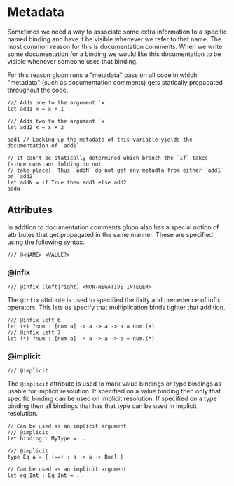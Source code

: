# Metadata

Sometimes we need a way to associate some extra information to a specific named binding and have it be visible whenever we refer to that name. The most common reason for this is documentation comments. When we write some documentation for a binding we would like this documentation to be visible whenever someone uses that binding.

For this reason gluon runs a "metadata" pass on all code in which "metadata" (such as documentation comments) gets statically propagated throughout the code.

```f#
/// Adds one to the argument `x`
let add1 x = x + 1

/// Adds two to the argument `x`
let add2 x = x + 2

add1 // Looking up the metadata of this variable yields the documentation of `add1`

// It can't be statically determined which branch the `if` takes (since constant folding do not
// take place). Thus `addN` do not get any metadta from either `add1` or `add2`
let addN = if True then add1 else add2
addN
```


## Attributes

In addtion to documentation comments gluon also has a special notion of attributes that get propagated in the same manner. These are specified using the following syntax.

```f#
/// @<NAME> <VALUE?>
```

### @infix

```f#
/// @infix (left|right) <NON-NEGATIVE INTEGER>
```

The `@infix` attribute is used to specified the fixity and precedence of infix operators. This lets us specify that multiplication binds tighter that addition.

```f#
/// @infix left 6
let (+) ?num : [num a] -> a -> a -> a = num.(+)
/// @infix left 7
let (*) ?num : [num a] -> a -> a -> a = num.(*)
```


### @implicit

```f#
/// @implicit
```

The `@implicit` attribute is used to mark value bindings or type bindings as usable for implicit resolution. If specified on a value binding then only that specific binding can be used on implicit resolution. If specified on a type binding then all bindings that has that type can be used in implicit resolution.

```
// Can be used as an implicit argument
/// @implicit
let binding : MyType = ..

/// @implicit
type Eq a = { (==) : a -> a -> Bool }

// Can be used as an implicit argument
let eq_Int : Eq Int = ..
```
